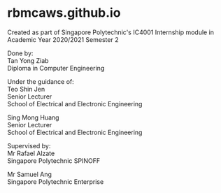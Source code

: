 # rbmcaws.github.io
Created as part of Singapore Polytechnic's IC4001 Internship module in Academic Year 2020/2021 Semester 2  

Done by:  
Tan Yong Ziab  
Diploma in Computer Engineering

Under the guidance of:  
Teo Shin Jen  
Senior Lecturer  
School of Electrical and Electronic Engineering  

Sing Mong Huang  
Senior Lecturer  
School of Electrical and Electronic Engineering

Supervised by:  
Mr Rafael Alzate  
Singapore Polytechnic SPINOFF  

Mr Samuel Ang  
Singapore Polytechnic Enterprise
